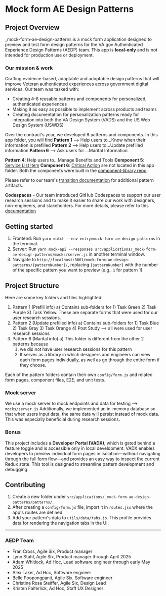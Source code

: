 # Mock form AE Design Patterns
## Project Overview
_mock-form-ae-design-patterns is a mock form application designed to preview and test form design patterns for the VA.gov Authenticated Experience Design Patterns (AEDP) team. This app is **local-only** and is not intended for production use or deployment.

### Our mission & work
Crafting evidence-based, adaptable and adoptable design patterns that will improve Veteran authenticated experiences across government digital services.
Our team was tasked with:
-   Creating 4-8 reusable patterns and components for personalized, authenticated experiences
-   Making it as easy as possible to implement across products and teams
- Creating documentation for personalization patterns ready for integration into both the VA Design System (VADS) and the US Web Design System (USWDS)

Over the contract's year, we developed 6 patterns and components. In this app folder, you will find 
**Pattern 1** --> Help users to…Know when their information is prefilled
**Pattern 2** --> Help users to…Update prefilled information
**Pattern 6** --> Ask users for ...Marital Information

**Pattern 4**: Help users to…Manage Benefits and Tools
**Component 5**: [Service List Item](https://github.com/department-of-veterans-affairs/component-library/tree/main/packages/web-components/src/components/va-service-list-item)
**Component 6**: [Critical Action](https://github.com/department-of-veterans-affairs/component-library/tree/main/packages/web-components/src/components/va-critical-action)
are not located in this app folder. Both the components were built in the [component-library repo](https://github.com/department-of-veterans-affairs/component-library). 

Please refer to our team's [transition documentation](https://github.com/department-of-veterans-affairs/va.gov-team/blob/a04547d9262ba35ff4273835d5bdef60bea25e5f/products/authenticated-patterns/2025%20contract%20hand-off%20document.md) for additional pattern artifacts.

**Codespaces** - Our team introduced GitHub Codespaces to support our user research sessions and to make it easier to share our work with designers, non-engineers, and stakeholders. For more details, please refer to this [documentation](https://depo-platform-documentation.scrollhelp.site/developer-docs/set-up-codespaces-for-user-research)

## Getting started
1) Frontend: Run `yarn watch --env entry=mock-form-ae-design-patterns` in the terminal.
2) Server: Run `yarn mock-api --responses src/applications/_mock-form-ae-design-patterns/mocks/server.js` in another terminal window.
3) Navigate to `http://localhost:3001/mock-form-ae-design-patterns/{patternNumber}/`, replacing `{patternNumber}` with the number of the specific pattern you want to preview (e.g., `1` for pattern 1)

## Project Structure
Here are some key folders and files highlighted:
1) Pattern 1 (Prefill info)
	a) Contains sub-folders for 1) Task Green 2) Task Purple 3) Task Yellow. These are separate forms that were used for our user research sessions.
2) Pattern 2 (Update prefilled info) 
	a) Contains sub-folders for 1) Task Blue 2) Task Gray 3) Task Orange 4) Post Study  --> all were used for user research sessions
3) Pattern 6 (Marital info)
a) This folder is different from the other 2 patterns because 
	1) we did not have user research sessions for this pattern
	2) It serves as a library in which designers and engineers can view each form pages individually, as well as go through the entire form if they choose.

Each of the pattern folders contain their own `config/form.js` and related form pages, component files, E2E, and unit tests.

### Mock server
We use a mock server to mock endpoints and data for testing --> `mocks/server.js`
Additionally, we implemented an in-memory database so that when users input data, the same data will persist instead of mock data. This was especially beneficial during research sessions.

### Bonus
This project includes a **Developer Portal (VADX)**, which is gated behind a feature toggle and is accessible only in local development. VADX enables developers to preview individual form pages in isolation—without navigating through the full form flow—and provides an easy way to inspect the current Redux state. This tool is designed to streamline pattern development and debugging.

## Contributing
1.  Create a new folder under  `src/applications/_mock-form-ae-design-patterns/patterns/`.
2. After creating a `config/form.js` file, import it in `routes.jsx` where the app's routes are defined.
3. Add your pattern's data to `utils/data/tabs.js`. This profile provides data for rendering the navigation tabs in the UI.

---
### AEDP Team
-   Fran Cross, Agile Six, Product manager
-   Lynn Stahl, Agile Six, Product manager through April 2025
-   Adam Whitlock, Ad Hoc, Lead software engineer through early May 2025
-   Alex Taker, Ad Hoc, Software engineer
-   Belle Poopongpanit, Agile Six, Software engineer
-   Christine Rose Steiffer, Agile Six, Design Lead
-   Kristen Faiferlick, Ad Hoc, Staff UX Designer